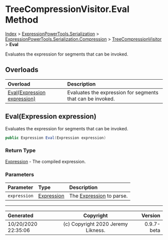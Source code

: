 ﻿# TreeCompressionVisitor.Eval Method

[Index](../index.md) > [ExpressionPowerTools.Serialization](ExpressionPowerTools.Serialization.a.md) > [ExpressionPowerTools.Serialization.Compression](ExpressionPowerTools.Serialization.Compression.n.md) > [TreeCompressionVisitor](ExpressionPowerTools.Serialization.Compression.TreeCompressionVisitor.cs.md) > **Eval**

Evaluates the expression for segments that can be invoked.

## Overloads

| Overload | Description |
| :-- | :-- |
| [Eval(Expression expression)](#evalexpression-expression) | Evaluates the expression for segments that can be invoked. |
## Eval(Expression expression)

Evaluates the expression for segments that can be invoked.

```csharp
public Expression Eval(Expression expression)
```

### Return Type

 [Expression](https://docs.microsoft.com/dotnet/api/system.linq.expressions.expression)  - The compiled expression.

### Parameters

| Parameter | Type | Description |
| :-- | :-- | :-- |
| `expression` | [Expression](https://docs.microsoft.com/dotnet/api/system.linq.expressions.expression) | The [Expression](https://docs.microsoft.com/dotnet/api/system.linq.expressions.expression) to parse. |



---

| Generated | Copyright | Version |
| :-- | :-: | --: |
| 10/20/2020 22:35:06 | (c) Copyright 2020 Jeremy Likness. | 0.9.7-beta |
